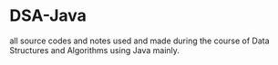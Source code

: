 # DSA-Java
 all source codes and notes used and made during the course of Data Structures and Algorithms using Java mainly.
